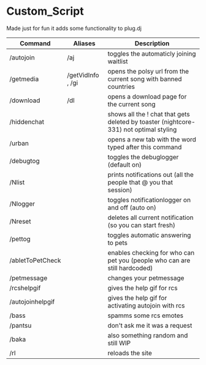# Custom_Script 
Made just for fun it adds some functionality to plug.dj

Command | Aliases | Description
--- | --- | ---
/autojoin | /aj | toggles the automaticly joining waitlist
/getmedia | /getVidInfo , /gi | opens the polsy url from the current song with banned countries
/download | /dl | opens a download page for the current song
/hiddenchat |  | shows all the ! chat that gets deleted by toaster (nightcore-331) not optimal styling
/urban |  | opens a new tab with the word typed after this command
/debugtog |  | toggles the debuglogger (default on)
/Nlist |  | prints notifications out (all the people that @ you that session)
/Nlogger |  | toggles notificationlogger on and off (auto on)
/Nreset |  | deletes all current notification (so you can start fresh)
/pettog |  | toggles automatic answering to pets
/abletToPetCheck |  | enables checking for who can pet you (people who can are still hardcoded)
/petmessage |  | changes your petmessage
/rcshelpgif |  | gives the help gif for rcs
/autojoinhelpgif |  | gives the help gif for activating autojoin with rcs
/bass |  | spamms some rcs emotes
/pantsu |  | don't ask me it was a request
/baka |  | also something random and still WIP
/rl |  | reloads the site


